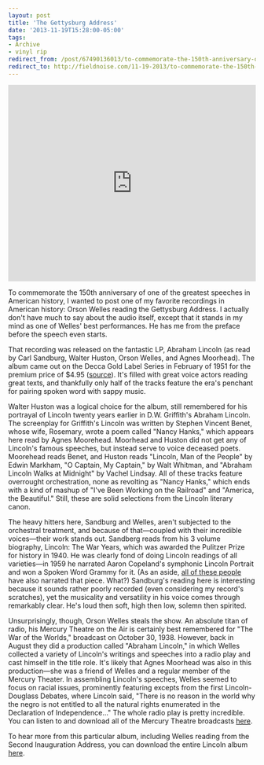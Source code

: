 ```yaml
---
layout: post 
title: 'The Gettysburg Address' 
date: '2013-11-19T15:28:00-05:00' 
tags: 
- Archive 
- vinyl rip 
redirect_from: /post/67490136013/to-commemorate-the-150th-anniversary-of-one-of-the/
redirect_to: http://fieldnoise.com/11-19-2013/to-commemorate-the-150th-anniversary-of-one-of-the
---
```


<center><iframe width="100%" height="400" src="https://www.youtube.com/embed/wsAsNPRR2KA?feature=oembed" frameborder="0" allowfullscreen></iframe></center>

To commemorate the 150th anniversary of one of the greatest speeches in American history, I wanted to post one of my favorite recordings in American history: Orson Welles reading the Gettysburg Address. I actually don't have much to say about the audio itself, except that it stands in my mind as one of Welles' best performances. He has me from the preface before the speech even starts.

That recording was released on the fantastic LP, Abraham Lincoln (as read by Carl Sandburg, Walter Huston, Orson Welles, and Agnes Moorhead). The album came out on the Decca Gold Label Series in February of 1951 for the premium price of $4.95 ([source][1]). It's filled with great voice actors reading great texts, and thankfully only half of the tracks feature the era's penchant for pairing spoken word with sappy music.

Walter Huston was a logical choice for the album, still remembered for his portrayal of Lincoln twenty years earlier in D.W. Griffith's Abraham Lincoln. The screenplay for Griffith's Lincoln was written by Stephen Vincent Benet, whose wife, Rosemary, wrote a poem called "Nancy Hanks," which appears here read by Agnes Moorehead. Moorhead and Huston did not get any of Lincoln's famous speeches, but instead serve to voice deceased poets. Moorehead reads Benet, and Huston reads "Lincoln, Man of the People" by Edwin Markham, "O Captain, My Captain," by Walt Whitman, and "Abraham Lincoln Walks at Midnight" by Vachel Lindsay. All of these tracks feature overrought orchestration, none as revolting as "Nancy Hanks," which ends with a kind of mashup of "I've Been Working on the Railroad" and "America, the Beautiful." Still, these are solid selections from the Lincoln literary canon.

The heavy hitters here, Sandburg and Welles, aren't subjected to the orchestral treatment, and because of that—coupled with their incredible voices—their work stands out. Sandberg reads from his 3 volume biography, Lincoln: The War Years, which was awarded the Pulitzer Prize for history in 1940. He was clearly fond of doing Lincoln readings of all varieties—in 1959 he narrated Aaron Copeland's symphonic Lincoln Portrait and won a Spoken Word Grammy for it. (As an aside, [all of these people][2] have also narrated that piece. What?) Sandburg's reading here is interesting because it sounds rather poorly recorded (even considering my record's scratches), yet the musicality and versatility in his voice comes through remarkably clear. He's loud then soft, high then low, solemn then spirited.

Unsurprisingly, though, Orson Welles steals the show. An absolute titan of radio, his Mercury Theatre on the Air is certainly best remembered for "The War of the Worlds," broadcast on October 30, 1938. However, back in August they did a production called "Abraham Lincoln," in which Welles collected a variety of Lincoln's writings and speeches into a radio play and cast himself in the title role. It's likely that Agnes Moorhead was also in this production—she was a friend of Welles and a regular member of the Mercury Theater. In assembling Lincoln's speeches, Welles seemed to focus on racial issues, prominently featuring excepts from the first Lincoln-Douglass Debates, where Lincoln said, "There is no reason in the world why the negro is not entitled to all the natural rights enumerated in the Declaration of Independence…" The whole radio play is pretty incredible. You can listen to and download all of the Mercury Theatre broadcasts [here][3].

To hear more from this particular album, including Welles reading from the Second Inauguration Address, you can download the entire Lincoln album [here][4].



[1]: http://books.google.com/books?id=Gx8EAAAAMBAJ&amp;lpg=PA13&amp;ots=j0mREO5LRz&amp;dq=decca%20dl%208515&amp;pg=PA13%23v=onepage&amp;q=decca%20dl%208515&amp;f=false#v=snippet&amp;q=decca%20dl%208515&amp;f=false
[2]: http://en.wikipedia.org/wiki/Lincoln_Portrait#Famous_narrators
[3]: https://archive.org/details/OrsonWelles-MercuryTheater-1938Recordings
[4]: http://d.pr/TG4h
  
